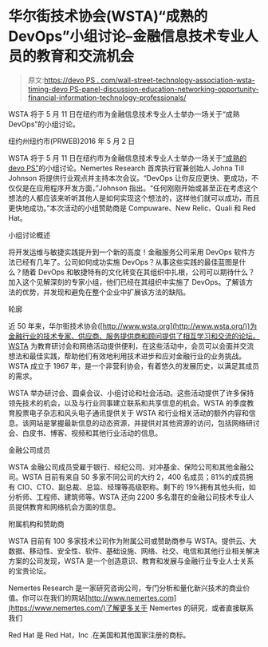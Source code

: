 # 华尔街技术协会(WSTA)“成熟的 DevOps”小组讨论–金融信息技术专业人员的教育和交流机会

> 原文:[https://devo PS . com/wall-street-technology-association-wsta-timing-devo PS-panel-discussion-education-networking-opportunity-financial-information-technology-professionals/](https://devops.com/wall-street-technology-association-wsta-maturing-devops-panel-discussion-educational-networking-opportunity-financial-information-technology-professionals/)

WSTA 将于 5 月 11 日在纽约市为金融信息技术专业人士举办一场关于“成熟 DevOps”的小组讨论。

纽约州纽约市(PRWEB)2016 年 5 月 2 日

WSTA 将于 5 月 11 日在纽约市为金融信息技术专业人士举办一场关于[“成熟的 devo PS”](http://www.wsta.org/events/event/maturing-dev-ops/)的小组讨论。Nemertes Research 首席执行官兼创始人 Johna Till Johnson 将提供行业观点并主持本次会议。“DevOps 让你反应更快、更成功，不仅仅是在应用程序开发方面，”Johnson 指出。“任何刚刚开始或甚至正在考虑这个想法的人都应该来听听其他人是如何实现这个想法的，这样他们就可以成功，而且更快地成功。”本次活动的小组赞助商是 Compuware、New Relic、Quali 和 Red Hat。

小组讨论概述

将开发运维与敏捷实践提升到一个新的高度！金融服务公司采用 DevOps 软件方法已经有几年了。公司如何成功实施 DevOps？从事这些实践的最佳蓝图是什么？随着 DevOps 和敏捷特有的文化转变在其组织中扎根，公司可以期待什么？加入这个见解深刻的专家小组，他们已经在其组织中实施了 DevOps。了解该方法的优势，并发现和避免在整个企业中扩展该方法的缺陷。

轮廓

近 50 年来，华尔街技术协会([http://www.wsta.org](http://www.wsta.org/))为金融行业的技术专家、供应商、服务提供商和顾问提供了相互学习和交流的论坛。WSTA 为教育研讨会和网络活动提供便利，在这些活动中，会员可以会面并交流想法和最佳实践，帮助他们有效地利用技术进步和应对金融行业的业务挑战。WSTA 成立于 1967 年，是一个非营利协会，有着悠久的发展历史，以满足其成员的需求。

WSTA 举办研讨会、圆桌会议、小组讨论和社会活动。这些活动提供了许多保持领先技术的机会，以及与行业同事建立联系和共享信息的机会。WSTA 的季度教育股票电子杂志和风头电子通讯提供关于 WSTA 和行业相关活动的额外内容和信息。该网站是掌握最新信息的动态资源，并提供对其他资源的访问，包括网络研讨会、白皮书、博客、视频和其他行业活动的信息。

金融公司成员

WSTA 金融公司成员受雇于银行、经纪公司、对冲基金、保险公司和其他金融公司。WSTA 目前有来自 50 多家不同公司的大约 2，400 名成员；81%的成员拥有 CIO、CTO、副总裁、总监、经理等高级职称。剩下的 19%拥有其他头衔，如分析师、工程师、建筑师等。WSTA 还向 2200 多名潜在的金融公司技术专业人员提供教育和网络机会方面的信息。

附属机构和赞助商

WSTA 目前有 100 多家技术公司作为附属公司或赞助商参与 WSTA。提供云、大数据、移动性、安全性、软件、基础设施、网络、社交、电信和其他行业相关解决方案的公司发现，WSTA 是一个创造意识、教育和发展与金融行业专业人士关系的宝贵论坛。

Nemertes Research 是一家研究咨询公司，专门分析和量化新兴技术的商业价值。你可以在我们的网站[http://www.nemertes.com](https://www.nemertes.com/)了解更多关于 Nemertes 的研究，或者直接联系我们

Red Hat 是 Red Hat，Inc .在美国和其他国家注册的商标。